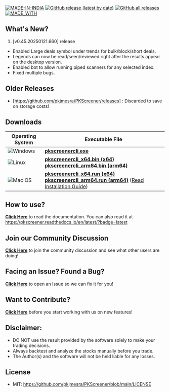 [![MADE-IN-INDIA](https://img.shields.io/badge/MADE%20WITH%20%E2%9D%A4%20IN-INDIA-orange?style=for-the-badge)](https://en.wikipedia.org/wiki/India) [![GitHub release (latest by date)](https://img.shields.io/github/v/release/pkjmesra/PKScreener?style=for-the-badge)](#) [![GitHub all releases](https://img.shields.io/github/downloads/pkjmesra/PKScreener/total?color=Green&label=Downloads&style=for-the-badge)](#) [![MADE_WITH](https://img.shields.io/badge/BUILT%20USING-PYTHON-yellow?style=for-the-badge&logo=python&logoColor=yellow)](https://www.python.org/)

## What's New?
1. [v0.45.20250121.660] release
* Enabled Large deals symbol under trends for bulk/block/short deals.
* Legends can now be read/seen/reviewed right after the results appear on the desktop version.
* Enabled bot to allow running piped scanners for any selected index.
* Fixed multiple bugs.

## Older Releases
* [https://github.com/pkjmesra/PKScreener/releases] : Discarded to save on storage costs!

## Downloads
| Operating System                                                                                         | Executable File                                                                                                                                                                                                                                                                                                                                                                   |
| -------------------------------------------------------------------------------------------------------- | --------------------------------------------------------------------------------------------------------------------------------------------------------------------------------------------------------------------------------------------------------------------------------------------------------------------------------------------------------------------------------- |
| ![Windows](https://img.shields.io/badge/Windows-0078D6?style=for-the-badge&logo=windows&logoColor=white) | **[pkscreenercli.exe](https://github.com/pkjmesra/PKScreener/releases/download/0.45.20250121.660/pkscreenercli.exe)**                                                                                                                                                                                                                                                             |
| ![Linux](https://img.shields.io/badge/Linux-FCC624?style=for-the-badge&logo=linux&logoColor=black)       | **[pkscreenercli_x64.bin (x64)](https://github.com/pkjmesra/PKScreener/releases/download/0.45.20250121.660/pkscreenercli_x64.bin) [pkscreenercli_arm64.bin (arm64)](https://github.com/pkjmesra/PKScreener/releases/download/0.45.20250121.660/pkscreenercli_arm64.bin)**                                                                                                         |
| ![Mac OS](https://img.shields.io/badge/mac%20os-D3D3D3?style=for-the-badge&logo=apple&logoColor=000000)  | **[pkscreenercli_x64.run (x64)](https://github.com/pkjmesra/PKScreener/releases/download/0.45.20250121.660/pkscreenercli_x64.run) [pkscreenercli_arm64.run (arm64)](https://github.com/pkjmesra/PKScreener/releases/download/0.45.20250121.660/pkscreenercli_arm64.run)** ([Read Installation Guide](https://github.com/pkjmesra/PKScreener/blob/main/INSTALLATION.md#for-macos)) |

## How to use?

[**Click Here**](https://github.com/pkjmesra/PKScreener) to read the documentation. You can also read it at https://pkscreener.readthedocs.io/en/latest/?badge=latest

## Join our Community Discussion

[**Click Here**](https://github.com/pkjmesra/PKScreener/discussions) to join the community discussion and see what other users are doing!

## Facing an Issue? Found a Bug?

[**Click Here**](https://github.com/pkjmesra/PKScreener/issues/new/choose) to open an Issue so we can fix it for you!

## Want to Contribute?

[**Click Here**](https://github.com/pkjmesra/PKScreener/blob/main/CONTRIBUTING.md) before you start working with us on new features!

## Disclaimer:
* DO NOT use the result provided by the software solely to make your trading decisions.
* Always backtest and analyze the stocks manually before you trade.
* The Author(s) and the software will not be held liable for any losses.

## License
* MIT: https://github.com/pkjmesra/PKScreener/blob/main/LICENSE
